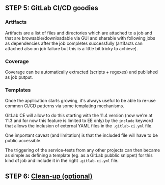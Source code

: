 ## STEP 5: GitLab CI/CD goodies

### Artifacts

Artifacts are a list of files and directories which are attached to a job and that are browsable/downloadable via GUI and sharable with following jobs as dependencies after the job completes successfully (artifacts can attached also on job failure but this is a little bit tricky to achieve).

### Coverage

Coverage can be automatically extracted (scripts + regexes) and published as job putput.

### Templates

Once the application starts growing, it's always useful to be able to re-use common CI/CD patterns via some templating mechanisms.

GitLab CE will allow to do this starting with the 11.4 version (now we're at 11.3 and for now this feature is limited to EE only) by the `include` keyword that allows the inclusion of external YAML files in the `.gitlab-ci.yml` file.

One important caveat (and limitation) is that the included file will have to be public accessible.

The triggering of the service-tests from any other projects can then became as simple as defining a template (eg. as a GitLab pubblic snippet) for this kind of job and include it in the right `.gitlab-ci.yml` file.

## STEP 6: [Clean-up (optional)](STEP_6.md)
